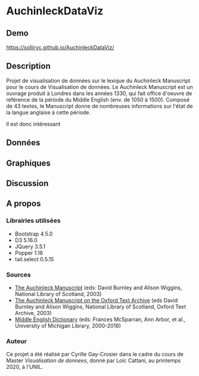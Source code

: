 # AuchinleckDataViz
 
## Demo
https://solliryc.github.io/AuchinleckDataViz/

## Description
Projet de visualisation de données sur le lexique du Auchinleck Manuscript pour le cours de Visualisation de données.
Le Auchinleck Manuscript est un ouvrage produit à Londres dans les années 1330, qui fait office d'oeuvre de référence de la période du Middle English (env. de 1050 à 1500). Composé de 43 textes, le Manuscript donne de nombreuses informations sur l'état de la langue anglaise à cette période.

Il est donc intéressant 

## Données


## Graphiques


## Discussion


## A propos
### Librairies utilisées
* Bootstrap 4.5.0
* D3 5.16.0
* JQuery 3.5.1
* Popper 1.16
* tail.select 0.5.15

### Sources
* [The Auchinleck Manuscript](https://auchinleck.nls.uk/) (eds: David Burnley and Alison Wiggins, National Library of Scotland, 2003)
* <a href="https://ota.bodleian.ox.ac.uk/repository/xmlui/handle/20.500.12024/2493" target='_blank'>The Auchinleck Manuscript on the Oxford Text Archive</a> (eds David Burnley and Alison Wiggins, National Library of Scotland, Oxford Text Archive, 2003)
* <a href="https://quod.lib.umich.edu/m/middle-english-dictionary" target="_blank">Middle English Dictionary</a> (eds: Frances McSparran, Ann Arbor, et al., University of Michigan Library, 2000-2018)

### Auteur
Ce projet a été réalisé par Cyrille Gay-Crosier dans le cadre du cours de Master <i>Visualisation de données</i>, donné par Loïc Cattani, au printemps 2020, à l'UNIL.
